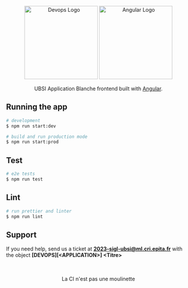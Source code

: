 <p align="center">
  <img src="https://logo.devops.ubsi.fr" width="200" alt="Devops Logo" />
  <a href="http://angular.io/" target="blank"><img src="https://upload.wikimedia.org/wikipedia/commons/thumb/c/cf/Angular_full_color_logo.svg/640px-Angular_full_color_logo.svg.png" width="200" alt="Angular Logo" /></a>
  <p align="center">UBSI Application Blanche frontend built with <a href="https://angular.io/docs" target="_blank">Angular</a>.</p>
</p>

## Running the app

```bash
# development
$ npm run start:dev

# build and run production mode
$ npm run start:prod
```

## Test

```bash
# e2e tests
$ npm run test
```

## Lint
```bash
# run prettier and linter
$ npm run lint
```

## Support

If you need help, send us a ticket at **2023-sigl-ubsi@ml.cri.epita.fr** with the object **\[DEVOPS]\[\<APPLICATION>] \<Titre>**

<p align="center">
  <br>
  <br>
  La CI n'est pas une moulinette
</p>
